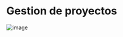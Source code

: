 # Gestion de proyectos

![image](https://github.com/user-attachments/assets/d4a3d42c-617d-4170-a336-5d0b9965dbe7)

